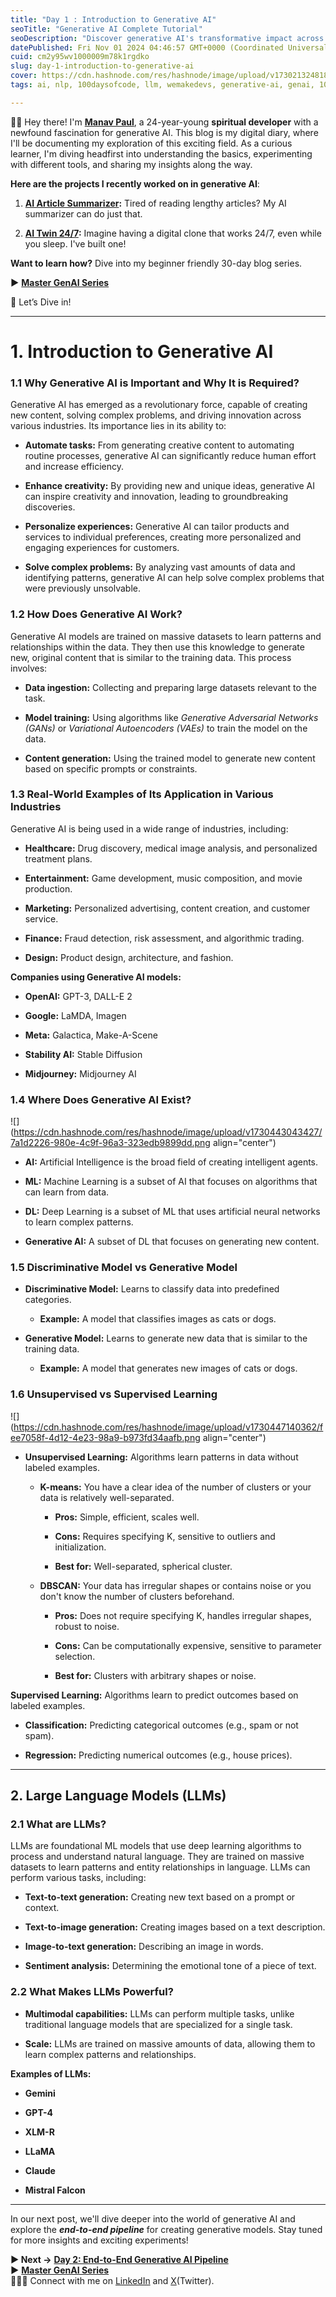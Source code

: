 ```yaml
---
title: "Day 1 : Introduction to Generative AI"
seoTitle: "Generative AI Complete Tutorial"
seoDescription: "Discover generative AI's transformative impact across industries, from healthcare to entertainment, with insights from Manav Paul"
datePublished: Fri Nov 01 2024 04:46:57 GMT+0000 (Coordinated Universal Time)
cuid: cm2y95wv1000009m78k1rgdko
slug: day-1-introduction-to-generative-ai
cover: https://cdn.hashnode.com/res/hashnode/image/upload/v1730213248181/b569d2c0-37c3-4efa-a326-f5e674127151.png
tags: ai, nlp, 100daysofcode, llm, wemakedevs, generative-ai, genai, 100xdevs, mastergenai

---
```


👋🏻 Hey there! I'm [**Manav Paul**](https://linktr.ee/themanavpaul), a 24-year-young **spiritual developer** with a newfound fascination for generative AI. This blog is my digital diary, where I'll be documenting my exploration of this exciting field. As a curious learner, I'm diving headfirst into understanding the basics, experimenting with different tools, and sharing my insights along the way.

**Here are the projects I recently worked on in generative AI**:

1. [**AI Article Summarizer**](https://chaturai.netlify.app/)**:** Tired of reading lengthy articles? My AI summarizer can do just that.
    
2. [**AI Twin 24/7**](https://manavpaul.hashnode.dev/my-ai-twin-works-247-even-while-i-sleep)**:** Imagine having a digital clone that works 24/7, even while you sleep. I've built one!
    

**Want to learn how?** Dive into my beginner friendly 30-day blog series.

**▶** [**Master GenAI Series**](https://manavpaul.hashnode.dev/series/generative-ai)

🤿 Let’s Dive in!

---

# **1\. Introduction to Generative AI**

### **1.1 Why Generative AI is Important and Why It is Required?**

Generative AI has emerged as a revolutionary force, capable of creating new content, solving complex problems, and driving innovation across various industries. Its importance lies in its ability to:

* **Automate tasks:** From generating creative content to automating routine processes, generative AI can significantly reduce human effort and increase efficiency.
    
* **Enhance creativity:** By providing new and unique ideas, generative AI can inspire creativity and innovation, leading to groundbreaking discoveries.
    
* **Personalize experiences:** Generative AI can tailor products and services to individual preferences, creating more personalized and engaging experiences for customers.
    
* **Solve complex problems:** By analyzing vast amounts of data and identifying patterns, generative AI can help solve complex problems that were previously unsolvable.
    

### **1.2 How Does Generative AI Work?**

Generative AI models are trained on massive datasets to learn patterns and relationships within the data. They then use this knowledge to generate new, original content that is similar to the training data. This process involves:

* **Data ingestion:** Collecting and preparing large datasets relevant to the task.
    
* **Model training:** Using algorithms like *Generative Adversarial Networks (GANs)* or *Variational Autoencoders (VAEs)* to train the model on the data.
    
* **Content generation:** Using the trained model to generate new content based on specific prompts or constraints.
    

### **1.3 Real-World Examples of Its Application in Various Industries**

Generative AI is being used in a wide range of industries, including:

* **Healthcare:** Drug discovery, medical image analysis, and personalized treatment plans.
    
* **Entertainment:** Game development, music composition, and movie production.
    
* **Marketing:** Personalized advertising, content creation, and customer service.
    
* **Finance:** Fraud detection, risk assessment, and algorithmic trading.
    
* **Design:** Product design, architecture, and fashion.
    

**Companies using Generative AI models:**

* **OpenAI:** GPT-3, DALL-E 2
    
* **Google:** LaMDA, Imagen
    
* **Meta:** Galactica, Make-A-Scene
    
* **Stability AI:** Stable Diffusion
    
* **Midjourney:** Midjourney AI
    

### **1.4 Where Does Generative AI Exist?**

![](https://cdn.hashnode.com/res/hashnode/image/upload/v1730443043427/7a1d2226-980e-4c9f-96a3-323edb9899dd.png align="center")

* **AI:** Artificial Intelligence is the broad field of creating intelligent agents.
    
* **ML:** Machine Learning is a subset of AI that focuses on algorithms that can learn from data.
    
* **DL:** Deep Learning is a subset of ML that uses artificial neural networks to learn complex patterns.
    
* **Generative AI:** A subset of DL that focuses on generating new content.
    

### **1.5 Discriminative Model vs Generative Model**

* **Discriminative Model:** Learns to classify data into predefined categories.
    
    * **Example:** A model that classifies images as cats or dogs.
        
* **Generative Model:** Learns to generate new data that is similar to the training data.
    
    * **Example:** A model that generates new images of cats or dogs.
        

### **1.6 Unsupervised vs Supervised Learning**

![](https://cdn.hashnode.com/res/hashnode/image/upload/v1730447140362/fee7058f-4d12-4e23-98a9-b973fd34aafb.png align="center")

* **Unsupervised Learning:** Algorithms learn patterns in data without labeled examples.
    
    * **K-means:** You have a clear idea of the number of clusters or your data is relatively well-separated.
        
        * **Pros:** Simple, efficient, scales well.
            
        * **Cons:** Requires specifying K, sensitive to outliers and initialization.
            
        * **Best for:** Well-separated, spherical cluster.
            
    * **DBSCAN:** Your data has irregular shapes or contains noise or you don't know the number of clusters beforehand.
        
        * **Pros:** Does not require specifying K, handles irregular shapes, robust to noise.
            
        * **Cons:** Can be computationally expensive, sensitive to parameter selection.
            
        * **Best for:** Clusters with arbitrary shapes or noise.
            

**Supervised Learning:** Algorithms learn to predict outcomes based on labeled examples.

* **Classification:** Predicting categorical outcomes (e.g., spam or not spam).
    
* **Regression:** Predicting numerical outcomes (e.g., house prices).
    

---

## **2\. Large Language Models (LLMs)**

### **2.1 What are LLMs?**

LLMs are foundational ML models that use deep learning algorithms to process and understand natural language. They are trained on massive datasets to learn patterns and entity relationships in language. LLMs can perform various tasks, including:

* **Text-to-text generation:** Creating new text based on a prompt or context.
    
* **Text-to-image generation:** Creating images based on a text description.
    
* **Image-to-text generation:** Describing an image in words.
    
* **Sentiment analysis:** Determining the emotional tone of a piece of text.
    

### **2.2 What Makes LLMs Powerful?**

* **Multimodal capabilities:** LLMs can perform multiple tasks, unlike traditional language models that are specialized for a single task.
    
* **Scale:** LLMs are trained on massive amounts of data, allowing them to learn complex patterns and relationships.
    

**Examples of LLMs:**

* **Gemini**
    
* **GPT-4**
    
* **XLM-R**
    
* **LLaMA**
    
* **Claude**
    
* **Mistral Falcon**
    

---

In our next post, we'll dive deeper into the world of generative AI and explore the ***end-to-end pipeline*** for creating generative models. Stay tuned for more insights and exciting experiments!

**▶ Next →** [**Day 2: End-to-End Generative AI Pipeline**](https://manavpaul.hashnode.dev/day-2-end-to-end-generative-ai-pipeline-part-1)  
**▶** [**Master GenAI Series**](https://manavpaul.hashnode.dev/series/generative-ai)  
👨🏻‍💻 Connect with me on [LinkedIn](https://www.linkedin.com/in/manav-paul/) and [X](https://x.com/themanavpaul)(Twitter).
